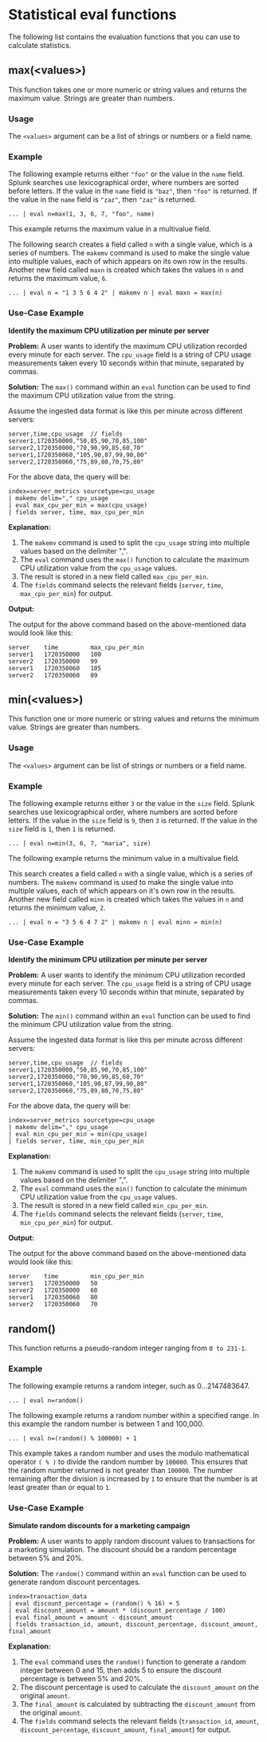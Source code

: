 # Statistical eval functions

The following list contains the evaluation functions that you can use to calculate statistics.

## max(\<values>)

This function takes one or more numeric or string values and returns the maximum value. Strings are greater than numbers.

### Usage

The `<values>` argument can be a list of strings or numbers or a field name.

### Example

The following example returns either `"foo"` or the value in the `name` field. Splunk searches use lexicographical order, where numbers are sorted before letters. If the value in the `name` field is `"baz"`, then `"foo"` is returned. If the value in the `name` field is `"zaz"`, then `"zaz"` is returned.

```
... | eval n=max(1, 3, 6, 7, "foo", name)
```

This example returns the maximum value in a multivalue field.

The following search creates a field called `n` with a single value, which is a series of numbers. The `makemv` command is used to make the single value into multiple values, each of which appears on its own row in the results. Another new field called `maxn` is created which takes the values in `n` and returns the maximum value, `6`.

```
... | eval n = "1 3 5 6 4 2" | makemv n | eval maxn = max(n)
```

### Use-Case Example

**Identify the maximum CPU utilization per minute per server**

**Problem:** A user wants to identify the maximum CPU utilization recorded every minute for each server. The `cpu_usage` field is a string of CPU usage measurements taken every 10 seconds within that minute, separated by commas.

**Solution:** The `max()` command within an `eval` function can be used to find the maximum CPU utilization value from the string.

Assume the ingested data format is like this per minute across different servers:

```
server,time,cpu_usage  // fields
server1,1720350000,"50,85,90,70,85,100"
server2,1720350000,"70,90,99,85,60,70"
server1,1720350060,"105,90,87,99,90,80"
server2,1720350060,"75,89,80,70,75,80"
```

For the above data, the query will be:

```
index=server_metrics sourcetype=cpu_usage
| makemv delim="," cpu_usage
| eval max_cpu_per_min = max(cpu_usage)
| fields server, time, max_cpu_per_min
```

**Explanation:**
1. The `makemv` command is used to split the `cpu_usage` string into multiple values based on the delimiter ",".
2. The `eval` command uses the `max()` function to calculate the maximum CPU utilization value from the `cpu_usage` values.
3. The result is stored in a new field called `max_cpu_per_min`.
4. The `fields` command selects the relevant fields (`server`, `time`, `max_cpu_per_min`) for output.

**Output:**

The output for the above command based on the above-mentioned data would look like this:

```
server    time         max_cpu_per_min
server1   1720350000   100
server2   1720350000   99
server1   1720350060   105
server2   1720350060   89
```

## min(\<values>)

This function one or more numeric or string values and returns the minimum value. Strings are greater than numbers.

### Usage

The `<values>` argument can be list of strings or numbers or a field name.

### Example

The following example returns either `3` or the value in the `size` field. Splunk searches use lexicographical order, where numbers are sorted before letters. If the value in the `size` field is `9`, then `3` is returned. If the value in the `size` field is `1`, then `1` is returned.

```
... | eval n=min(3, 6, 7, "maria", size)
```

The following example returns the minimum value in a multivalue field.

This search creates a field called `n` with a single value, which is a series of numbers. The `makemv` command is used to make the single value into multiple values, each of which appears on it's own row in the results. Another new field called `minn` is created which takes the values in `n` and returns the minimum value, `2`.

```
... | eval n = "3 5 6 4 7 2" | makemv n | eval minn = min(n)
```

### Use-Case Example

**Identify the minimum CPU utilization per minute per server**

**Problem:** A user wants to identify the minimum CPU utilization recorded every minute for each server. The `cpu_usage` field is a string of CPU usage measurements taken every 10 seconds within that minute, separated by commas.

**Solution:** The `min()` command within an `eval` function can be used to find the minimum CPU utilization value from the string.

Assume the ingested data format is like this per minute across different servers:

```
server,time,cpu_usage  // fields
server1,1720350000,"50,85,90,70,85,100"
server2,1720350000,"70,90,99,85,60,70"
server1,1720350060,"105,90,87,99,90,80"
server2,1720350060,"75,89,80,70,75,80"
```

For the above data, the query will be:

```
index=server_metrics sourcetype=cpu_usage
| makemv delim="," cpu_usage
| eval min_cpu_per_min = min(cpu_usage)
| fields server, time, min_cpu_per_min
```

**Explanation:**
1. The `makemv` command is used to split the `cpu_usage` string into multiple values based on the delimiter ",".
2. The `eval` command uses the `min()` function to calculate the minimum CPU utilization value from the `cpu_usage` values.
3. The result is stored in a new field called `min_cpu_per_min`.
4. The `fields` command selects the relevant fields (`server`, `time`, `min_cpu_per_min`) for output.

**Output:**

The output for the above command based on the above-mentioned data would look like this:

```
server    time         min_cpu_per_min
server1   1720350000   50
server2   1720350000   60
server1   1720350060   80
server2   1720350060   70
```

## random()

This function returns a pseudo-random integer ranging from `0 to 231-1`.

### Example

The following example returns a random integer, such as 0...2147483647.

```
... | eval n=random()
```

The following example returns a random number within a specified range. In this example the random number is between 1 and 100,000.

```
... | eval n=(random() % 100000) + 1
```

This example takes a random number and uses the modulo mathematical operator `( % )` to divide the random number by `100000`. This ensures that the random number returned is not greater than `100000`. The number remaining after the division is increased by `1` to ensure that the number is at least greater than or equal to `1`.

### Use-Case Example

**Simulate random discounts for a marketing campaign**

**Problem:** A user wants to apply random discount values to transactions for a marketing simulation. The discount should be a random percentage between 5% and 20%.

**Solution:** The `random()` command within an `eval` function can be used to generate random discount percentages.

```
index=transaction_data
| eval discount_percentage = (random() % 16) + 5
| eval discount_amount = amount * (discount_percentage / 100)
| eval final_amount = amount - discount_amount
| fields transaction_id, amount, discount_percentage, discount_amount, final_amount
```

**Explanation:**
1. The `eval` command uses the `random()` function to generate a random integer between 0 and 15, then adds 5 to ensure the discount percentage is between 5% and 20%.
2. The discount percentage is used to calculate the `discount_amount` on the original `amount`.
3. The `final_amount` is calculated by subtracting the `discount_amount` from the original `amount`.
4. The `fields` command selects the relevant fields (`transaction_id`, `amount`, `discount_percentage`, `discount_amount`, `final_amount`) for output.


